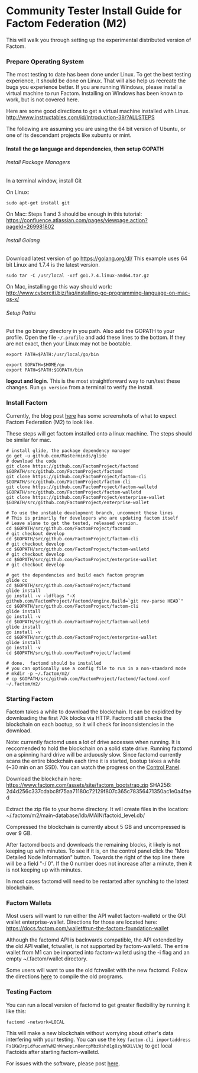 Community Tester Install Guide for Factom Federation (M2)
==========

This will walk you through setting up the experimental distributed version of Factom.

### Prepare Operating System

The most testing to date has been done under Linux. To get the best testing experience, it should be done on Linux. That will also help us recreate the bugs you experience better. If you are running Windows, please install a virtual machine to run Factom. Installing on Windows has been known to work, but is not covered here.

Here are some good directions to get a virtual machine installed with Linux. http://www.instructables.com/id/Introduction-38/?ALLSTEPS

The following are assuming you are using the 64 bit version of Ubuntu, or one of its descendant projects like xubuntu or mint.

#### Install the go language and dependencies, then setup GOPATH

###### Install Package Managers 

In a terminal window, install Git

On Linux:
```
sudo apt-get install git
```

On Mac:
Steps 1 and 3 should be enough in this tutorial:
https://confluence.atlassian.com/pages/viewpage.action?pageId=269981802

###### Install Golang

Download latest version of go https://golang.org/dl/  This example uses 64 bit Linux and 1.7.4 is the latest version.
```
sudo tar -C /usr/local -xzf go1.7.4.linux-amd64.tar.gz
```

On Mac, installing go this way should work:
http://www.cyberciti.biz/faq/installing-go-programming-language-on-mac-os-x/


###### Setup Paths

Put the go binary directory in you path.  Also add the GOPATH to your profile.
Open the file `~/.profile` and add these lines to the bottom.  If they are not exact, then your Linux may not be bootable.
```
export PATH=$PATH:/usr/local/go/bin

export GOPATH=$HOME/go
export PATH=$PATH:$GOPATH/bin
```
**logout and login**.  This is the most straightforward way to run/test these changes.  Run `go version` from a terminal to verify the install.


### Install Factom

Currently, the blog post [here](https://factom.com/blog/factom-launches-federated-testnet) has some screenshots of what to expect Factom Federation (M2) to look like.

These steps will get factom installed onto a linux machine. The steps should be similar for mac.

```
# install glide, the package dependency manager
go get -u github.com/Masterminds/glide
# download the code
git clone https://github.com/FactomProject/factomd $GOPATH/src/github.com/FactomProject/factomd
git clone https://github.com/FactomProject/factom-cli $GOPATH/src/github.com/FactomProject/factom-cli
git clone https://github.com/FactomProject/factom-walletd $GOPATH/src/github.com/FactomProject/factom-walletd
git clone https://github.com/FactomProject/enterprise-wallet $GOPATH/src/github.com/FactomProject/enterprise-wallet

# To use the unstable development branch, uncomment these lines
# This is primarily for developers who are updating factom itself
# Leave alone to get the tested, released version.
cd $GOPATH/src/github.com/FactomProject/factomd
# git checkout develop
cd $GOPATH/src/github.com/FactomProject/factom-cli
# git checkout develop
cd $GOPATH/src/github.com/FactomProject/factom-walletd
# git checkout develop
cd $GOPATH/src/github.com/FactomProject/enterprise-wallet
# git checkout develop

# get the dependencies and build each factom program
glide cc
cd $GOPATH/src/github.com/FactomProject/factomd
glide install
go install -v -ldflags "-X github.com/FactomProject/factomd/engine.Build=`git rev-parse HEAD`"
cd $GOPATH/src/github.com/FactomProject/factom-cli
glide install
go install -v
cd $GOPATH/src/github.com/FactomProject/factom-walletd
glide install
go install -v
cd $GOPATH/src/github.com/FactomProject/enterprise-wallet
glide install
go install -v
cd $GOPATH/src/github.com/FactomProject/factomd

# done.  factomd should be installed
# you can optionally use a config file to run in a non-standard mode
# mkdir -p ~/.factom/m2/
# cp $GOPATH/src/github.com/FactomProject/factomd/factomd.conf ~/.factom/m2/
```


### Starting Factom

Factom takes a while to download the blockchain. It can be expidited by downloading the first 70k blocks via HTTP. Factomd still checks the blockchain on each bootup, so it will check for inconsistencies in the download.

Note: currently factomd uses a lot of drive accesses when running. It is reccomended to hold the blockchain on a solid state drive. Running factomd on a spinning hard drive will be arduously slow. Since factomd currently scans the entire blockchain each time it is started, bootup takes a while (~30 min on an SSD).  You can watch the progress on the [Control Panel](http://localhost:8090/).

Download the blockchain here: https://www.factom.com/assets/site/factom_bootstrap.zip
SHA256: 2d4d256c337cdabc8f75aa71180c72129f807c365c78356471350ac1e0a4faed

Extract the zip file to your home directory. It will create files in the location: ~/.factom/m2/main-database/ldb/MAIN/factoid_level.db/

Compressed the blockchain is currently about 5 GB and uncompressed is over 9 GB.

After factomd boots and downloads the remaining blocks, it likely is not keeping up with minutes. To see if it is, on the control panel click the "More Detailed Node Information" button. Towards the right of the top line there will be a field "-/ 0". If the 0 number does not increase after a minute, then it is not keeping up with minutes.

In most cases factomd will need to be restarted after synching to the latest blockchain.

### Factom Wallets

Most users will want to run either the API wallet factom-walletd or the GUI wallet enterprise-wallet. Directions for those are located here: https://docs.factom.com/wallet#run-the-factom-foundation-wallet

Although the factomd API is backwards compatible, the API extended by the old API wallet, fctwallet, is not supported by factom-walletd. The entire wallet from M1 can be imported into factom-walletd using the -i flag and an empty ~/.factom/wallet directory.

Some users will want to use the old fctwallet with the new factomd. Follow the directions [here](legacyWallets.md) to compile the old programs.


### Testing Factom

You can run a local version of factomd to get greater flexibility by running it like this:

`factomd -network=LOCAL`

This will make a new blockchain without worrying about other's data interfering with your testing.  You can use the key `factom-cli importaddress Fs1KWJrpLdfucvmYwN2nWrwepLn8ercpMbzXshd1g8zyhKXLVLWj` to get local Factoids after starting factom-walletd.

For issues with the software, please post [here](https://github.com/FactomProject/factomd/issues).




